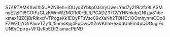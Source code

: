 $START$AMKXwIXI5UA2N8eh+IOUyo3Ybkp0JsVyUweLYad7y21Rrzfx9LASMnyE2zlOi8GOtFzGLzKWmWZMGRd0rBLlLPCADZ37GVYHNnkdp2NIzja81ibexmex1BZCjBrRikxcf+TPogaKk1EOyPTsVso09xXaNh2TQHCt1OOmhynmCOo8FZWZ0jYG/PauvTZy1L/5nmsKpj4FpOwQXZnVKhhHeXddUnEm4uQDGuglFsUN9/Optrp+VFQvRoEOf2ismacP$END$